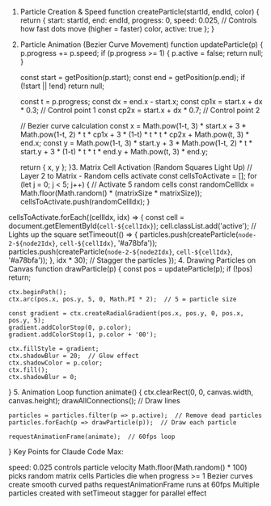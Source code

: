 1. Particle Creation & Speed
function createParticle(startId, endId, color) {
    return {
        start: startId,
        end: endId,
        progress: 0,
        speed: 0.025,  // Controls how fast dots move (higher = faster)
        color,
        active: true
    };
}
2. Particle Animation (Bezier Curve Movement)
function updateParticle(p) {
    p.progress += p.speed;
    if (p.progress >= 1) {
        p.active = false;
        return null;
    }

    const start = getPosition(p.start);
    const end = getPosition(p.end);
    if (!start || !end) return null;

    const t = p.progress;
    const dx = end.x - start.x;
    const cp1x = start.x + dx * 0.3;  // Control point 1
    const cp2x = start.x + dx * 0.7;  // Control point 2

    // Bezier curve calculation
    const x = Math.pow(1-t, 3) * start.x + 
             3 * Math.pow(1-t, 2) * t * cp1x + 
             3 * (1-t) * t * t * cp2x + 
             Math.pow(t, 3) * end.x;
    const y = Math.pow(1-t, 3) * start.y + 
             3 * Math.pow(1-t, 2) * t * start.y + 
             3 * (1-t) * t * t * end.y + 
             Math.pow(t, 3) * end.y;

    return { x, y };
}3. Matrix Cell Activation (Random Squares Light Up)
// Layer 2 to Matrix - Random cells activate
const cellsToActivate = [];
for (let j = 0; j < 5; j++) {  // Activate 5 random cells
    const randomCellIdx = Math.floor(Math.random() * (matrixSize * matrixSize));
    cellsToActivate.push(randomCellIdx);
}

cellsToActivate.forEach((cellIdx, idx) => {
    const cell = document.getElementById(`cell-${cellIdx}`);
    cell.classList.add('active');  // Lights up the square
    setTimeout(() => {
        particles.push(createParticle(`node-2-${node2Idx}`, `cell-${cellIdx}`, '#a78bfa'));
        particles.push(createParticle(`node-2-${node2Idx}`, `cell-${cellIdx}`, '#a78bfa'));
    }, idx * 30);  // Stagger the particles
});
4. Drawing Particles on Canvas
function drawParticle(p) {
    const pos = updateParticle(p);
    if (!pos) return;

    ctx.beginPath();
    ctx.arc(pos.x, pos.y, 5, 0, Math.PI * 2);  // 5 = particle size
    
    const gradient = ctx.createRadialGradient(pos.x, pos.y, 0, pos.x, pos.y, 5);
    gradient.addColorStop(0, p.color);
    gradient.addColorStop(1, p.color + '00');
    
    ctx.fillStyle = gradient;
    ctx.shadowBlur = 20;  // Glow effect
    ctx.shadowColor = p.color;
    ctx.fill();
    ctx.shadowBlur = 0;
}
5. Animation Loop
function animate() {
    ctx.clearRect(0, 0, canvas.width, canvas.height);
    drawAllConnections();  // Draw lines
    
    particles = particles.filter(p => p.active);  // Remove dead particles
    particles.forEach(p => drawParticle(p));  // Draw each particle
    
    requestAnimationFrame(animate);  // 60fps loop
}
Key Points for Claude Code Max:

speed: 0.025 controls particle velocity
Math.floor(Math.random() * 100) picks random matrix cells
Particles die when progress >= 1
Bezier curves create smooth curved paths
requestAnimationFrame runs at 60fps
Multiple particles created with setTimeout stagger for parallel effect